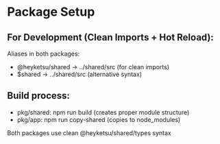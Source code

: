 # Package Setup

## For Development (Clean Imports + Hot Reload):

Aliases in both packages:

- @heyketsu/shared → ../shared/src (for clean imports)
- $shared → ../shared/src (alternative syntax)

## Build process:

- pkg/shared: npm run build (creates proper module structure)
- pkg/app: npm run copy-shared (copies to node_modules)

Both packages use clean @heyketsu/shared/types syntax
